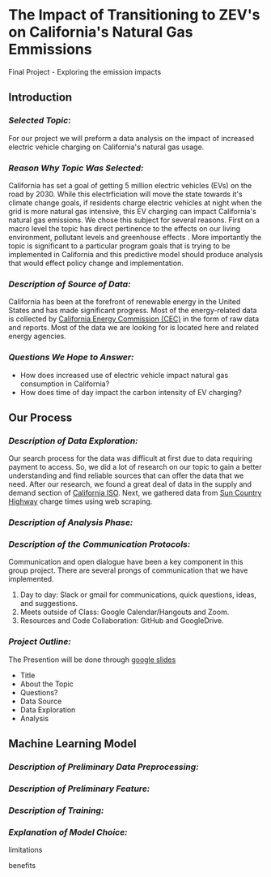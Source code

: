 # The Impact of Transitioning to ZEV's on California's Natural Gas Emmissions
Final Project - Exploring the emission impacts 

## Introduction

### *Selected Topic*: 
For our project we will preform a data analysis on the impact of increased electric vehicle charging on California's natural gas usage.

### *Reason Why Topic Was Selected:*
California has set a goal of getting 5 million electric vehicles (EVs) on the road by 2030. While this electrficiation will move the state towards it's climate change goals, if residents charge electric vehicles at night when the grid is more natural gas intensive, this EV charging can impact California's natural gas emissions. We chose this subject for several reasons. First on a macro level the topic has direct pertinence to the effects on our living environment, pollutant levels and greenhouse effects . More importantly the topic is significant to a particular program goals that is trying to be implemented in California and this predictive model should produce analysis that would effect policy change and implementation.  

### *Description of Source of Data:*
California has been at the forefront of renewable energy in the United States and has made significant progress. Most of the energy-related data is collected by [California Energy Commission (CEC)](https://www.energy.ca.gov/) in the form of raw data and reports. Most of the data we are looking for is located here and related energy agencies. 

### *Questions We Hope to Answer:*
- How does increased use of electric vehicle impact natural gas consumption in California?
- How does time of day impact the carbon intensity of EV charging?

## Our Process


### *Description of Data Exploration:*
Our search process for the data was difficult at first due to data requiring payment to access. So, we did a lot of research on our topic to gain a better understanding and find reliable sources that can offer the data that we need. After our research, we found a great deal of data in the supply and demand section of [California ISO]( https://www.caiso.com/todaysoutlook/Pages/index.html). Next, we gathered data from [Sun Country Highway]( https://suncountryhighway.ca/ev-charge-times/) charge times using web scraping.

### *Description of Analysis Phase:*

### *Description of the Communication Protocols:*
Communication and open dialogue have been a key component in this group project. There are several prongs of communication that we have implemented. 
1. Day to day: Slack or gmail for communications, quick questions, ideas, and suggestions.
2. Meets outside of Class: Google Calendar/Hangouts and Zoom. 
3. Resources and Code Collaboration: GitHub and GoogleDrive.

### *Project Outline:*

The Presention will be done through [google slides](https://docs.google.com/presentation/d/1zOBPyaSprh2AsAN8pwAGuNuXHJgk6bz7/edit?usp=sharing&ouid=109076473530108295539&rtpof=true&sd=true)
- Title
- About the Topic
- Questions?
- Data Source
- Data Exploration
- Analysis

## Machine Learning Model

### *Description of Preliminary Data Preprocessing:*
 
### *Description of Preliminary Feature:*

### *Description of Training:*
 
### *Explanation of Model Choice:*

limitations

benefits
